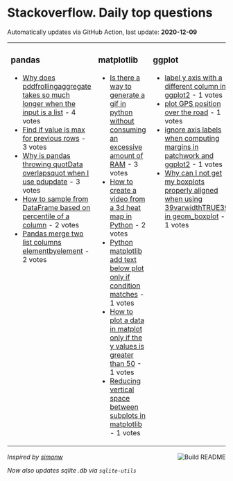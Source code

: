 # Stackoverflow. Daily top questions 

Automatically updates via GitHub Action, last update: **<!-- date starts -->2020-12-09<!-- date ends -->**


<table><tr><td valign="top" width="33%">

### pandas
<!-- pandas starts -->
* [Why does pddfrollingaggregate takes so much longer when the input is a list](https://stackoverflow.com/questions/65224014/why-does-pd-df-rolling-aggregate-takes-so-much-longer-when-the-input-is-a-list) - 4 votes
* [Find if value is max for previous rows](https://stackoverflow.com/questions/65226269/find-if-value-is-max-for-previous-rows) - 3 votes
* [Why is pandas throwing quotData overlapsquot when I use pdupdate](https://stackoverflow.com/questions/65217999/why-is-pandas-throwing-data-overlaps-when-i-use-pd-update) - 3 votes
* [How to sample from DataFrame based on percentile of a column](https://stackoverflow.com/questions/65222324/how-to-sample-from-dataframe-based-on-percentile-of-a-column) - 2 votes
* [Pandas merge two list columns elementbyelement](https://stackoverflow.com/questions/65217255/pandas-merge-two-list-columns-element-by-element) - 2 votes
<!-- pandas ends -->
</td><td valign="top" width="34%">


### matplotlib
<!-- matplotlib starts -->
* [Is there a way to generate a gif in python without consuming an excessive amount of RAM](https://stackoverflow.com/questions/65219072/is-there-a-way-to-generate-a-gif-in-python-without-consuming-an-excessive-amount) - 3 votes
* [How to create a video from a 3d heat map in Python](https://stackoverflow.com/questions/65221459/how-to-create-a-video-from-a-3d-heat-map-in-python) - 2 votes
* [Python matplotlib add text below plot only if condition matches](https://stackoverflow.com/questions/65225109/python-matplotlib-add-text-below-plot-only-if-condition-matches) - 1 votes
* [How to plot a data in matplot only if the y values is greater than 50](https://stackoverflow.com/questions/65210104/how-to-plot-a-data-in-matplot-only-if-the-y-values-is-greater-than-50) - 1 votes
* [Reducing vertical space between subplots in matplotlib](https://stackoverflow.com/questions/65210045/reducing-vertical-space-between-subplots-in-matplotlib) - 1 votes
<!-- matplotlib ends -->
</td><td valign="top" width="34%">


### ggplot
<!-- ggplot2 starts -->
* [label y axis with a different column in ggplot2](https://stackoverflow.com/questions/65214766/label-y-axis-with-a-different-column-in-ggplot2) - 1 votes
* [plot GPS position over the road](https://stackoverflow.com/questions/65209043/plot-gps-position-over-the-road) - 1 votes
* [ignore axis labels when computing margins in patchwork and ggplot2](https://stackoverflow.com/questions/65225352/ignore-axis-labels-when-computing-margins-in-patchwork-and-ggplot2) - 1 votes
* [Why can I not get my boxplots properly aligned when using 39varwidthTRUE39 in geom_boxplot](https://stackoverflow.com/questions/65212980/why-can-i-not-get-my-boxplots-properly-aligned-when-using-varwidth-true-in-geo) - 1 votes
<!-- ggplot2 ends -->
</td></tr></table>

<a href="https://github.com/hp0404/hp0404/actions"><img src="https://github.com/hp0404/hp0404/workflows/Build%20README/badge.svg" align="right" alt="Build README"></a> <p>*Inspired by  [simonw](https://github.com/simonw/simonw)*</p> <p> *Now also updates sqlite .db via `sqlite-utils`* </p>
